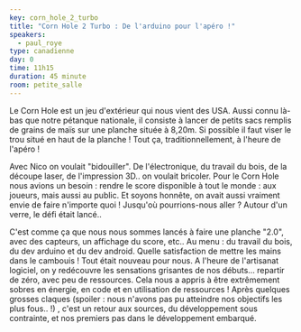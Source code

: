 ```yaml
---
key: corn_hole_2_turbo
title: "Corn Hole 2 Turbo : De l'arduino pour l'apéro !"
speakers:
  - paul_roye
type: canadienne
day: 0
time: 11h15
duration: 45 minute
room: petite_salle
---
```


Le Corn Hole est un jeu d'extérieur qui nous vient des USA. Aussi connu là-bas que notre pétanque nationale, il consiste à lancer de petits sacs remplis de grains de maïs sur une planche située à 8,20m. Si possible il faut viser le trou situé en haut de la planche ! Tout ça, traditionnellement, à l'heure de l'apéro !

Avec Nico on voulait "bidouiller". De l'électronique, du travail du bois, de la découpe laser, de l'impression 3D.. on voulait bricoler. Pour le Corn Hole nous avions un besoin : rendre le score disponible à tout le monde : aux joueurs, mais aussi au public. Et soyons honnête, on avait aussi vraiment envie de faire n'importe quoi ! Jusqu'où pourrions-nous aller ? Autour d'un verre, le défi était lancé..

C'est comme ça que nous nous sommes lancés à faire une planche "2.0", avec des capteurs, un affichage du score, etc.. Au menu : du travail du bois, du dev arduino et du dev android. Quelle satisfaction de mettre les mains dans le cambouis ! Tout était nouveau pour nous. A l'heure de l'artisanat logiciel, on y redécouvre les sensations grisantes de nos débuts… repartir de zéro, avec peu de ressources. Cela nous a appris à être extrêmement sobres en énergie, en code et en utilisation de ressources ! Après quelques grosses claques (spoiler : nous n'avons pas pu atteindre nos objectifs les plus fous.. !) , c'est un retour aux sources, du développement sous contrainte, et nos premiers pas dans le développement embarqué.